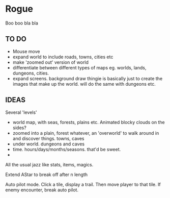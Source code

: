 # Rogue

Boo boo bla bla

## TO DO

- Mouse move
- expand world to include roads, towns, cities etc
- make 'zoomed out' version of world
- differentiate between different types of maps eg. worlds, lands, dungeons, cities. 
- expand screens. background draw thingie is basically just to create the images that make up the world. will do the same with dungeons etc. 

## IDEAS

Several 'levels'
- world map, with seas, forests, plains etc. Animated blocky clouds on the sides?
- zoomed into a plain, forest whatever, an 'overworld' to walk around in and discover things. towns, caves
- under world. dungeons and caves
- time. hours/days/months/seasons. that'd be sweet. 
- 

All the usual jazz like stats, items, magics.

Extend AStar to break off after n length

Auto pilot mode. Click a tile, display a trail. Then move player to that tile. If enemy encounter, break auto pilot.
